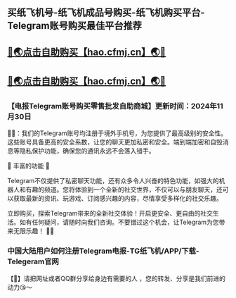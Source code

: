 买纸飞机号-纸飞机成品号购买-纸飞机购买平台-Telegram账号购买最佳平台推荐
----
[🔞🌏点击自助购买【hao.cfmj.cn】🌏🔞](https://telegramtv.github.io/)
----
[🔞🌏点击自助购买【hao.cfmj.cn】🌏🔞](https://telegramtv.github.io/)
----
<h3>【电报Telegram账号购买零售批发自助商城】更新时间：2024年11月30日</h3>

🔞📢：我们的Telegram账号均注册于境外手机号，为您提供了最高级别的安全性。这些账号具备更高的安全系数，让您的聊天更加私密和安全。端到端加密和自毁消息等隐私保护功能，确保您的通讯永远不会落入错手。

🚀 丰富的功能 🚀

Telegram不仅提供了私密聊天功能，还有众多令人兴奋的特色功能，如强大的机器人和有趣的频道。您将体验到一个全新的社交世界，不仅可以与朋友聊天，还可以获取最新的资讯、玩游戏、订阅感兴趣的内容，尽情享受多样化的社交乐趣。

立即购买，探索Telegram带来的全新社交体验！开启更安全、更自由的社交生活。如有任何疑问，请随时向我们咨询。不要错过这个机会，让Telegram为您带来无限乐趣！ 🚀📱

<h3>中国大陆用户如何注册Telegram电报-TG纸飞机/APP/下载-Telegeram官网</h3>
【🔞】请把网址或者QQ群分享给身边有需要的人 ，您的转发、分享是我们前进的动力😘～

